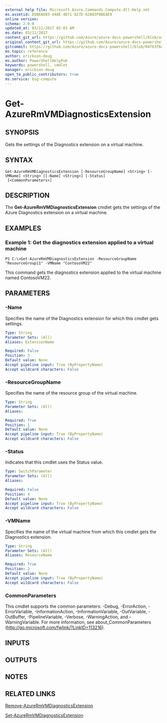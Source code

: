 ```yaml
---
external help file: Microsoft.Azure.Commands.Compute.dll-Help.xml
ms.assetid: D5BEA683-44AE-4D71-827D-02A03F0BEAE9
online version:
schema: 2.0.0
updated_at: 03/11/2017 02:03 AM
ms.date: 03/11/2017
content_git_url: https://github.com/Azure/azure-docs-powershell/blob/armsql/azureps-cmdlets-docs/ResourceManager/AzureRM.Compute/v2.8.0/Get-AzureRMVMDiagnosticsExtension.md
original_content_git_url: https://github.com/Azure/azure-docs-powershell/blob/armsql/azureps-cmdlets-docs/ResourceManager/AzureRM.Compute/v2.8.0/Get-AzureRMVMDiagnosticsExtension.md
gitcommit: https://github.com/Azure/azure-docs-powershell/blob/04f63f6e685743ace2c57eb157574e34e8610b1c
ms.topic: reference
author: erickson-doug
ms.author: PowerShellHelpPub
keywords: powershell, cmdlet
manager: erickson-doug
open_to_public_contributors: true
ms.service: big-compute
---
```


# Get-AzureRmVMDiagnosticsExtension

## SYNOPSIS
Gets the settings of the Diagnostics extension on a virtual machine.

## SYNTAX

```
Get-AzureRmVMDiagnosticsExtension [-ResourceGroupName] <String> [-VMName] <String> [[-Name] <String>] [-Status]
 [<CommonParameters>]
```

## DESCRIPTION
The **Get-AzureRmVMDiagnosticsExtension** cmdlet gets the settings of the Azure Diagnostics extension on a virtual machine.

## EXAMPLES

### Example 1: Get the diagnostics extension applied to a virtual machine
```
PS C:\>Get-AzureRmVMDiagnosticsExtension -ResourceGroupName "ResourceGroup11" -VMName "ContosoVM22"
```

This command gets the diagnostics extension applied to the virtual machine named ContosoVM22.

## PARAMETERS

### -Name
Specifies the name of the Diagnostics extension for which this cmdlet gets settings.

```yaml
Type: String
Parameter Sets: (All)
Aliases: ExtensionName

Required: False
Position: 3
Default value: None
Accept pipeline input: True (ByPropertyName)
Accept wildcard characters: False
```

### -ResourceGroupName
Specifies the name of the resource group of the virtual machine.

```yaml
Type: String
Parameter Sets: (All)
Aliases: 

Required: True
Position: 1
Default value: None
Accept pipeline input: True (ByPropertyName)
Accept wildcard characters: False
```

### -Status
Indicates that this cmdlet uses the Status value.

```yaml
Type: SwitchParameter
Parameter Sets: (All)
Aliases: 

Required: False
Position: 4
Default value: None
Accept pipeline input: True (ByPropertyName)
Accept wildcard characters: False
```

### -VMName
Specifies the name of the virtual machine from which this cmdlet gets the Diagnostics extension.

```yaml
Type: String
Parameter Sets: (All)
Aliases: ResourceName

Required: True
Position: 2
Default value: None
Accept pipeline input: True (ByPropertyName)
Accept wildcard characters: False
```

### CommonParameters
This cmdlet supports the common parameters: -Debug, -ErrorAction, -ErrorVariable, -InformationAction, -InformationVariable, -OutVariable, -OutBuffer, -PipelineVariable, -Verbose, -WarningAction, and -WarningVariable. For more information, see about_CommonParameters (http://go.microsoft.com/fwlink/?LinkID=113216).

## INPUTS

## OUTPUTS

## NOTES

## RELATED LINKS

[Remove-AzureRmVMDiagnosticsExtension](./Remove-AzureRmVMDiagnosticsExtension.md)

[Set-AzureRmVMDiagnosticsExtension](./Set-AzureRMVMDiagnosticsExtension.md)


